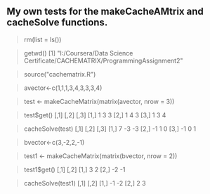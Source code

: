 ## My own tests for the makeCacheAMtrix and cacheSolve functions.


> rm(list = ls())

> getwd()
[1] "I:/Coursera/Data Science Certificate/CACHEMATRIX/ProgrammingAssignment2"

> source("cachematrix.R")

> avector<-c(1,1,1,3,4,3,3,3,4)

> test <- makeCacheMatrix(matrix(avector, nrow = 3))

> test$get()
     [,1] [,2] [,3]
[1,]    1    3    3
[2,]    1    4    3
[3,]    1    3    4

> cacheSolve(test)
     [,1] [,2] [,3]
[1,]    7   -3   -3
[2,]   -1    1    0
[3,]   -1    0    1

> bvector<-c(3,-2,2,-1)

> test1 <- makeCacheMatrix(matrix(bvector, nrow = 2))

> test1$get()
     [,1] [,2]
[1,]    3    2
[2,]   -2   -1

> cacheSolve(test1)
     [,1] [,2]
[1,]   -1   -2
[2,]    2    3
> 
